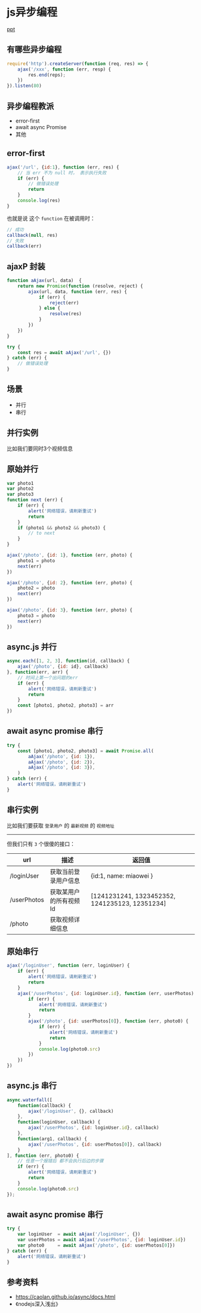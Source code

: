 # js异步编程

[ppt](http://deckdown.org/deck?src=https%3A%2F%2Fraw.githubusercontent.com%2Fp2world%2Fp2world.github.io%2Fmaster%2Fasync.md)

## 有哪些异步编程


```javascript
require('http').createServer(function (req, res) => {
    ajax('/xxx', function (err, resp) {
        res.end(reps);
    })
}).listen(80)
```


## 异步编程教派

* error-first
* await async Promise
* 其他

## error-first

```javascript
ajax('/url', {id:1}, function (err, res) {
    // 当 err 不为 null 时， 表示执行失败
    if (err) {
        // 做错误处理
        return
    }
    console.log(res)
}
```

也就是说 这个 `function` 在被调用时：

```javascript
// 成功
callback(null, res)
// 失败
callback(err)
```


## ajaxP 封装

```javascript
function aAjax(url, data)  {
    return new Promise(function (resolve, reject) {
        ajax(url, data, function (err, res) {
            if (err) {
                reject(err)
            } else {
                resolve(res)
            }
        })
    })
}
```

```javascript
try {
    const res = await aAjax('/url', {})
} catch (err) {
    // 做错误处理
}
```

## 场景

* 并行
* 串行


## 并行实例

比如我们要同时3个视频信息


## 原始并行

```javascript
var photo1
var photo2
var photo3
function next (err) {
    if (err) {
        alert('网络错误，请刷新重试')
        return
    }
    if (photo1 && photo2 && photo3) {
        // to next
    }
}

ajax('/photo', {id: 1}, function (err, photo) {
    photo1 = photo
    next(err)
})

ajax('/photo', {id: 2}, function (err, photo) {
    photo2 = photo
    next(err)
})

ajax('/photo', {id: 3}, function (err, photo) {
    photo3 = photo
    next(err)
})
```

## async.js 并行

```javascript
async.each([1, 2, 3], function(id, callback) {
    ajax('/photo', {id: id}, callback)
}, function(err, arr) {
    // 时间上第一个出问题的err
    if (err) {
        alert('网络错误，请刷新重试')
        return
    }
    const [photo1, photo2, photo3] = arr
})
```

## await async promise 串行

```javascript
try {
    const [photo1, photo2, photo3] = await Promise.all(
        aAjax('/photo', {id: 1}),
        aAjax('/photo', {id: 2}),
        aAjax('/photo', {id: 3}),
    )
} catch (err) {
    alert('网络错误，请刷新重试')
}
```


## 串行实例



比如我们要获取 `登录用户` 的 `最新视频` 的 `视频地址`

***

但我们只有 `3` 个很傻的接口：

| url | 描述 | 返回值 |
| ------ | ----------- | ---- |
| /loginUser | 获取当前登录用户信息 | {id:1, name: miaowei } |
| /userPhotos | 获取某用户的所有视频Id | [1241231241, 1323452352, 1241235123, 12351234] |
| /photo | 获取视频详细信息 |  |


## 原始串行

```javascript
ajax('/loginUser', function (err, loginUser) {
    if (err) {
        alert('网络错误，请刷新重试')
        return
    }
    ajax('/userPhotos', {id: loginUser.id}, function (err, userPhotos) {
        if (err) {
            alert('网络错误，请刷新重试')
            return
        }
        ajax('/photo', {id: userPhotos[0]}, function (err, photo0) {
            if (err) {
                alert('网络错误，请刷新重试')
                return
            }
            console.log(photo0.src)
        })
    })
})
```

## async.js 串行


```javascript
async.waterfall([
    function(callback) {
        ajax('/loginUser', {}, callback)
    },
    function(loginUser, callback) {
        ajax('/userPhotos', {id: loginUser.id}, callback)
    },
    function(arg1, callback) {
        ajax('/userPhotos', {id: userPhotos[0]}, callback)
    }
], function (err, photo0) {
    // 任意一个报错后 都不会执行后边的步骤
    if (err) {
        alert('网络错误，请刷新重试')
        return
    }
    console.log(photo0.src)
});
```



## await async promise 串行


```javascript
try {
    var loginUser  = await aAjax('/loginUser', {})
    var userPhotos = await aAjax('/userPhotos', {id: loginUser.id})
    var photo0     = await aAjax('/photo', {id: userPhotos[0]})
} catch (err) {
    alert('网络错误，请刷新重试')
}
```

## 参考资料

* https://caolan.github.io/async/docs.html
* 《nodejs深入浅出》


